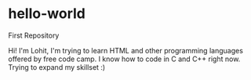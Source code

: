 # hello-world

First Repository

Hi! I'm Lohit, I'm trying to learn HTML and other programming languages offered by free code camp. I know how to code in C and C++ right now. Trying to expand my skillset :)
